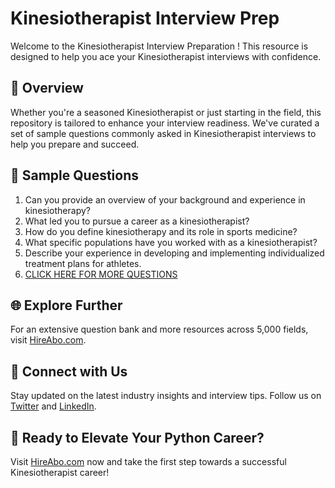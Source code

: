 # Kinesiotherapist Interview Prep

Welcome to the Kinesiotherapist Interview Preparation ! This resource is designed to help you ace your Kinesiotherapist interviews with confidence.

## 🚀 Overview

Whether you're a seasoned Kinesiotherapist or just starting in the field, this repository is tailored to enhance your interview readiness. We've curated a set of sample questions commonly asked in Kinesiotherapist interviews to help you prepare and succeed.

## 📝 Sample Questions

1. Can you provide an overview of your background and experience in kinesiotherapy?
2. What led you to pursue a career as a kinesiotherapist?
3. How do you define kinesiotherapy and its role in sports medicine?
4. What specific populations have you worked with as a kinesiotherapist?
5. Describe your experience in developing and implementing individualized treatment plans for athletes.
6. [CLICK HERE FOR MORE QUESTIONS](https://hireabo.com/job/15_1_14/Kinesiotherapist)

## 🌐 Explore Further

For an extensive question bank and more resources across 5,000 fields, visit [HireAbo.com](https://www.hireabo.com).

## 📱 Connect with Us

Stay updated on the latest industry insights and interview tips. Follow us on [Twitter](https://twitter.com/hireabo) and [LinkedIn](https://www.linkedin.com/in/hire-abo-3609972a8/).

## 🚀 Ready to Elevate Your Python Career?

Visit [HireAbo.com](https://www.hireabo.com) now and take the first step towards a successful Kinesiotherapist career!